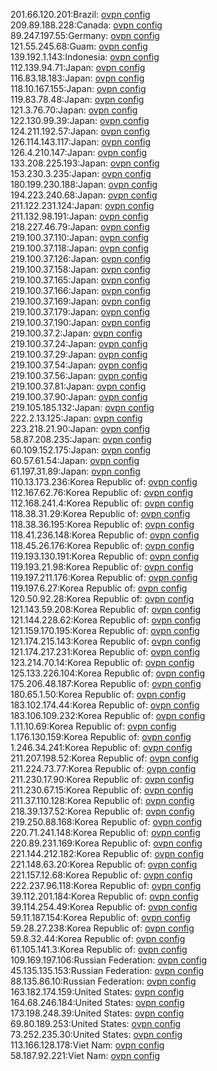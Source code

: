 201.66.120.201:Brazil: [ovpn config](vpn/201_66_120_201.ovpn)  
209.89.188.228:Canada: [ovpn config](vpn/209_89_188_228.ovpn)  
89.247.197.55:Germany: [ovpn config](vpn/89_247_197_55.ovpn)  
121.55.245.68:Guam: [ovpn config](vpn/121_55_245_68.ovpn)  
139.192.1.143:Indonesia: [ovpn config](vpn/139_192_1_143.ovpn)  
112.139.94.71:Japan: [ovpn config](vpn/112_139_94_71.ovpn)  
116.83.18.183:Japan: [ovpn config](vpn/116_83_18_183.ovpn)  
118.10.167.155:Japan: [ovpn config](vpn/118_10_167_155.ovpn)  
119.83.78.48:Japan: [ovpn config](vpn/119_83_78_48.ovpn)  
121.3.76.70:Japan: [ovpn config](vpn/121_3_76_70.ovpn)  
122.130.99.39:Japan: [ovpn config](vpn/122_130_99_39.ovpn)  
124.211.192.57:Japan: [ovpn config](vpn/124_211_192_57.ovpn)  
126.114.143.117:Japan: [ovpn config](vpn/126_114_143_117.ovpn)  
126.4.210.147:Japan: [ovpn config](vpn/126_4_210_147.ovpn)  
133.208.225.193:Japan: [ovpn config](vpn/133_208_225_193.ovpn)  
153.230.3.235:Japan: [ovpn config](vpn/153_230_3_235.ovpn)  
180.199.230.188:Japan: [ovpn config](vpn/180_199_230_188.ovpn)  
194.223.240.68:Japan: [ovpn config](vpn/194_223_240_68.ovpn)  
211.122.231.124:Japan: [ovpn config](vpn/211_122_231_124.ovpn)  
211.132.98.191:Japan: [ovpn config](vpn/211_132_98_191.ovpn)  
218.227.46.79:Japan: [ovpn config](vpn/218_227_46_79.ovpn)  
219.100.37.110:Japan: [ovpn config](vpn/219_100_37_110.ovpn)  
219.100.37.118:Japan: [ovpn config](vpn/219_100_37_118.ovpn)  
219.100.37.126:Japan: [ovpn config](vpn/219_100_37_126.ovpn)  
219.100.37.158:Japan: [ovpn config](vpn/219_100_37_158.ovpn)  
219.100.37.165:Japan: [ovpn config](vpn/219_100_37_165.ovpn)  
219.100.37.166:Japan: [ovpn config](vpn/219_100_37_166.ovpn)  
219.100.37.169:Japan: [ovpn config](vpn/219_100_37_169.ovpn)  
219.100.37.179:Japan: [ovpn config](vpn/219_100_37_179.ovpn)  
219.100.37.190:Japan: [ovpn config](vpn/219_100_37_190.ovpn)  
219.100.37.2:Japan: [ovpn config](vpn/219_100_37_2.ovpn)  
219.100.37.24:Japan: [ovpn config](vpn/219_100_37_24.ovpn)  
219.100.37.29:Japan: [ovpn config](vpn/219_100_37_29.ovpn)  
219.100.37.54:Japan: [ovpn config](vpn/219_100_37_54.ovpn)  
219.100.37.56:Japan: [ovpn config](vpn/219_100_37_56.ovpn)  
219.100.37.81:Japan: [ovpn config](vpn/219_100_37_81.ovpn)  
219.100.37.90:Japan: [ovpn config](vpn/219_100_37_90.ovpn)  
219.105.185.132:Japan: [ovpn config](vpn/219_105_185_132.ovpn)  
222.2.13.125:Japan: [ovpn config](vpn/222_2_13_125.ovpn)  
223.218.21.90:Japan: [ovpn config](vpn/223_218_21_90.ovpn)  
58.87.208.235:Japan: [ovpn config](vpn/58_87_208_235.ovpn)  
60.109.152.175:Japan: [ovpn config](vpn/60_109_152_175.ovpn)  
60.57.61.54:Japan: [ovpn config](vpn/60_57_61_54.ovpn)  
61.197.31.89:Japan: [ovpn config](vpn/61_197_31_89.ovpn)  
110.13.173.236:Korea Republic of: [ovpn config](vpn/110_13_173_236.ovpn)  
112.167.62.76:Korea Republic of: [ovpn config](vpn/112_167_62_76.ovpn)  
112.168.241.4:Korea Republic of: [ovpn config](vpn/112_168_241_4.ovpn)  
118.38.31.29:Korea Republic of: [ovpn config](vpn/118_38_31_29.ovpn)  
118.38.36.195:Korea Republic of: [ovpn config](vpn/118_38_36_195.ovpn)  
118.41.236.148:Korea Republic of: [ovpn config](vpn/118_41_236_148.ovpn)  
118.45.26.176:Korea Republic of: [ovpn config](vpn/118_45_26_176.ovpn)  
119.193.130.191:Korea Republic of: [ovpn config](vpn/119_193_130_191.ovpn)  
119.193.21.98:Korea Republic of: [ovpn config](vpn/119_193_21_98.ovpn)  
119.197.211.176:Korea Republic of: [ovpn config](vpn/119_197_211_176.ovpn)  
119.197.6.27:Korea Republic of: [ovpn config](vpn/119_197_6_27.ovpn)  
120.50.92.28:Korea Republic of: [ovpn config](vpn/120_50_92_28.ovpn)  
121.143.59.208:Korea Republic of: [ovpn config](vpn/121_143_59_208.ovpn)  
121.144.228.62:Korea Republic of: [ovpn config](vpn/121_144_228_62.ovpn)  
121.159.170.195:Korea Republic of: [ovpn config](vpn/121_159_170_195.ovpn)  
121.174.215.143:Korea Republic of: [ovpn config](vpn/121_174_215_143.ovpn)  
121.174.217.231:Korea Republic of: [ovpn config](vpn/121_174_217_231.ovpn)  
123.214.70.14:Korea Republic of: [ovpn config](vpn/123_214_70_14.ovpn)  
125.133.226.104:Korea Republic of: [ovpn config](vpn/125_133_226_104.ovpn)  
175.206.48.187:Korea Republic of: [ovpn config](vpn/175_206_48_187.ovpn)  
180.65.1.50:Korea Republic of: [ovpn config](vpn/180_65_1_50.ovpn)  
183.102.174.44:Korea Republic of: [ovpn config](vpn/183_102_174_44.ovpn)  
183.106.109.232:Korea Republic of: [ovpn config](vpn/183_106_109_232.ovpn)  
1.11.10.69:Korea Republic of: [ovpn config](vpn/1_11_10_69.ovpn)  
1.176.130.159:Korea Republic of: [ovpn config](vpn/1_176_130_159.ovpn)  
1.246.34.241:Korea Republic of: [ovpn config](vpn/1_246_34_241.ovpn)  
211.207.198.52:Korea Republic of: [ovpn config](vpn/211_207_198_52.ovpn)  
211.224.73.77:Korea Republic of: [ovpn config](vpn/211_224_73_77.ovpn)  
211.230.17.90:Korea Republic of: [ovpn config](vpn/211_230_17_90.ovpn)  
211.230.67.15:Korea Republic of: [ovpn config](vpn/211_230_67_15.ovpn)  
211.37.110.128:Korea Republic of: [ovpn config](vpn/211_37_110_128.ovpn)  
218.39.137.52:Korea Republic of: [ovpn config](vpn/218_39_137_52.ovpn)  
219.250.88.168:Korea Republic of: [ovpn config](vpn/219_250_88_168.ovpn)  
220.71.241.148:Korea Republic of: [ovpn config](vpn/220_71_241_148.ovpn)  
220.89.231.169:Korea Republic of: [ovpn config](vpn/220_89_231_169.ovpn)  
221.144.212.182:Korea Republic of: [ovpn config](vpn/221_144_212_182.ovpn)  
221.148.63.20:Korea Republic of: [ovpn config](vpn/221_148_63_20.ovpn)  
221.157.12.68:Korea Republic of: [ovpn config](vpn/221_157_12_68.ovpn)  
222.237.96.118:Korea Republic of: [ovpn config](vpn/222_237_96_118.ovpn)  
39.112.201.184:Korea Republic of: [ovpn config](vpn/39_112_201_184.ovpn)  
39.114.254.49:Korea Republic of: [ovpn config](vpn/39_114_254_49.ovpn)  
59.11.187.154:Korea Republic of: [ovpn config](vpn/59_11_187_154.ovpn)  
59.28.27.238:Korea Republic of: [ovpn config](vpn/59_28_27_238.ovpn)  
59.8.32.44:Korea Republic of: [ovpn config](vpn/59_8_32_44.ovpn)  
61.105.141.3:Korea Republic of: [ovpn config](vpn/61_105_141_3.ovpn)  
109.169.197.106:Russian Federation: [ovpn config](vpn/109_169_197_106.ovpn)  
45.135.135.153:Russian Federation: [ovpn config](vpn/45_135_135_153.ovpn)  
88.135.86.10:Russian Federation: [ovpn config](vpn/88_135_86_10.ovpn)  
163.182.174.159:United States: [ovpn config](vpn/163_182_174_159.ovpn)  
164.68.246.184:United States: [ovpn config](vpn/164_68_246_184.ovpn)  
173.198.248.39:United States: [ovpn config](vpn/173_198_248_39.ovpn)  
69.80.189.253:United States: [ovpn config](vpn/69_80_189_253.ovpn)  
73.252.235.30:United States: [ovpn config](vpn/73_252_235_30.ovpn)  
113.166.128.178:Viet Nam: [ovpn config](vpn/113_166_128_178.ovpn)  
58.187.92.221:Viet Nam: [ovpn config](vpn/58_187_92_221.ovpn)  
